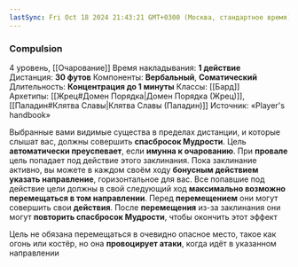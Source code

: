 ```yaml
---
lastSync: Fri Oct 18 2024 21:43:21 GMT+0300 (Москва, стандартное время)
---
```

### Compulsion

4 уровень, [[Очарование]]
Время накладывания: **1 действие**
Дистанция: **30 футов**
Компоненты: **Вербальный**, **Соматический**
Длительность: **Концентрация до 1 минуты**
Классы: [[Бард]]
Архетипы: [[Жрец#Домен Порядка|Домен Порядка (Жрец)]], [[Паладин#Клятва Славы|Клятва Славы (Паладин)]]
Источник: «Player's handbook»

Выбранные вами видимые существа в пределах дистанции, и которые слышат вас, должны совершить **спасбросок Мудрости**. Цель **автоматически преуспевает**, если **имунна к  очарованию**. При **провале** цель попадает под действие этого заклинания. Пока заклинание активно, вы можете в каждом своём ходу **бонусным действием указать направление**, горизонтальное для вас. Все попавшие под действие цели должны в свой следующий ход **максимально возможно перемещаться в том направлении**. Перед **перемещением** они могут совершить свои **действия**. После **перемещения** из-за заклинания они могут **повторить спасбросок Мудрости**, чтобы окончить этот эффект

Цель не обязана перемещаться в очевидно опасное место, такое как огонь или костёр, но она **провоцирует атаки**, когда идёт в указанном направлении